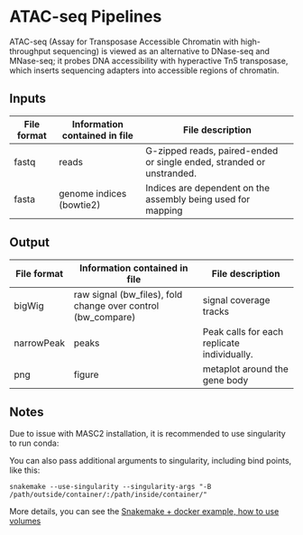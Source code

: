 # ATAC-seq Pipelines

ATAC-seq (Assay for Transposase Accessible Chromatin with high-throughput sequencing) is viewed as an alternative to DNase-seq and MNase-seq; it probes DNA accessibility with hyperactive Tn5 transposase, which inserts sequencing adapters into accessible regions of chromatin.

## Inputs
| File format | Information contained in file | File description | 
|---------- |---------- |---------- |
| fastq | reads | G-zipped reads, paired-ended or single ended, stranded or unstranded. | 
| fasta | genome indices (bowtie2) | Indices are dependent on the assembly being used for mapping | 

## Output
| File format | Information contained in file | File description |
|---------- |---------- |---------- |
| bigWig | raw signal (bw_files), fold change over control (bw_compare) | signal coverage tracks |
| narrowPeak | peaks | Peak calls for each replicate individually. |
| png | figure | metaplot around the gene body |

## Notes
Due to issue with MASC2 installation, it is recommended to use singularity to run conda:

You can also pass additional arguments to singularity, including bind points, like this:

`snakemake --use-singularity --singularity-args "-B /path/outside/container/:/path/inside/container/"`

More details, you can see the [Snakemake + docker example, how to use volumes](https://stackoverflow.com/questions/52742698/snakemake-docker-example-how-to-use-volumes)